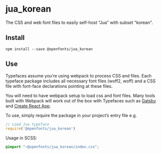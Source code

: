 
# jua_korean

The CSS and web font files to easily self-host “Jua” with subset "korean".

## Install

`npm install --save @openfonts/jua_korean`

## Use

Typefaces assume you’re using webpack to process CSS and files. Each typeface
package includes all necessary font files (woff2, woff) and a CSS file with
font-face declarations pointing at these files.

You will need to have webpack setup to load css and font files. Many tools built
with Webpack will work out of the box with Typefaces such as [Gatsby](https://github.com/gatsbyjs/gatsby)
and [Create React App](https://github.com/facebookincubator/create-react-app).

To use, simply require the package in your project’s entry file e.g.

```javascript
// Load Jua typeface
require('@openfonts/jua_korean')
```

Usage in SCSS:
```scss
@import "~@openfonts/jua_korean/index.css";
```
